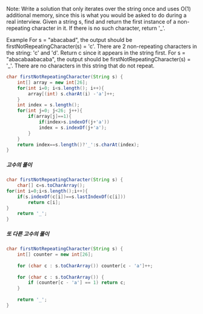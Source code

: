 Note: Write a solution that only iterates over the string once and uses O(1) additional memory, since this is what you would be asked to do during a real interview.
Given a string s, find and return the first instance of a non-repeating character in it. If there is no such character, return '_'.

Example
For s = "abacabad", the output should be
firstNotRepeatingCharacter(s) = 'c'.
There are 2 non-repeating characters in the string: 'c' and 'd'. Return c since it appears in the string first.
For s = "abacabaabacaba", the output should be
firstNotRepeatingCharacter(s) = '_'.
There are no characters in this string that do not repeat.

```java
char firstNotRepeatingCharacter(String s) {    
    int[] array = new int[26];    
    for(int i=0; i<s.length(); i++){        
        array[(int) s.charAt(i) -'a']++;        
    }    
    int index = s.length();    
    for(int j=0; j<26; j++){
        if(array[j]==1){
            if(index>s.indexOf(j+'a'))
            index = s.indexOf(j+'a');
        }        
    }    
    return index==s.length()?'_':s.charAt(index);    
}
```

##### 고수의 풀이
```java
char firstNotRepeatingCharacter(String s) {
    char[] c=s.toCharArray();
for(int i=0;i<s.length();i++){
    if(s.indexOf(c[i])==s.lastIndexOf(c[i]))
        return c[i];
}
    return '_';
}
```

##### 또 다른 고수의 풀이
```java
char firstNotRepeatingCharacter(String s) {
    int[] counter = new int[26];
    
    for (char c : s.toCharArray()) counter[c - 'a']++;
    
    for (char c : s.toCharArray()) {
        if (counter[c - 'a'] == 1) return c;
    }
    
    return '_';
}
```